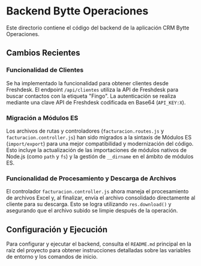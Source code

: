 # Backend Bytte Operaciones

Este directorio contiene el código del backend de la aplicación CRM Bytte Operaciones.

## Cambios Recientes

### Funcionalidad de Clientes

Se ha implementado la funcionalidad para obtener clientes desde Freshdesk. El endpoint `/api/clientes` utiliza la API de Freshdesk para buscar contactos con la etiqueta "Fingo". La autenticación se realiza mediante una clave API de Freshdesk codificada en Base64 (`API_KEY:X`).

### Migración a Módulos ES

Los archivos de rutas y controladores (`facturacion.routes.js` y `facturacion.controller.js`) han sido migrados a la sintaxis de Módulos ES (`import/export`) para una mejor compatibilidad y modernización del código. Esto incluye la actualización de las importaciones de módulos nativos de Node.js (como `path` y `fs`) y la gestión de `__dirname` en el ámbito de módulos ES.

### Funcionalidad de Procesamiento y Descarga de Archivos

El controlador `facturacion.controller.js` ahora maneja el procesamiento de archivos Excel y, al finalizar, envía el archivo consolidado directamente al cliente para su descarga. Esto se logra utilizando `res.download()` y asegurando que el archivo subido se limpie después de la operación.

## Configuración y Ejecución

Para configurar y ejecutar el backend, consulta el `README.md` principal en la raíz del proyecto para obtener instrucciones detalladas sobre las variables de entorno y los comandos de inicio.